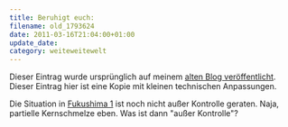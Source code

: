 ```yaml
---
title: Beruhigt euch:
filename: old_1793624
date: 2011-03-16T21:04:00+01:00
update_date:
category: weiteweitewelt
---
```

Dieser Eintrag wurde ursprünglich auf meinem [alten Blog veröffentlicht](https://stu.blogger.de/stories/1793624/). Dieser Eintrag hier ist eine Kopie mit kleinen technischen Anpassungen.

Die Situation in [Fukushima 1](http://de.rian.ru/society/20110316/258587096.html) ist noch nicht außer Kontrolle geraten. Naja, partielle Kernschmelze eben. Was ist dann "außer Kontrolle"?
